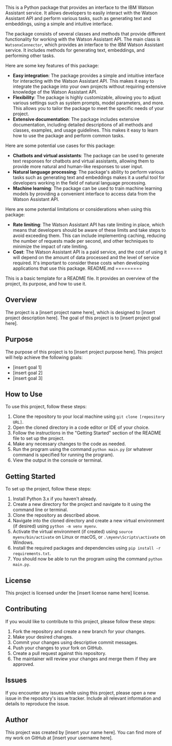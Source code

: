 
This is a Python package that provides an interface to the IBM Watson Assistant service. It allows developers to easily interact with the Watson Assistant API and perform various tasks, such as generating text and embeddings, using a simple and intuitive interface.

The package consists of several classes and methods that provide different functionality for working with the Watson Assistant API. The main class is `WatsonxConnector`, which provides an interface to the IBM Watson Assistant service. It includes methods for generating text, embeddings, and performing other tasks.

Here are some key features of this package:

* **Easy integration**: The package provides a simple and intuitive interface for interacting with the Watson Assistant API. This makes it easy to integrate the package into your own projects without requiring extensive knowledge of the Watson Assistant API.
* **Flexibility**: The package is highly customizable, allowing you to adjust various settings such as system prompts, model parameters, and more. This allows you to tailor the package to meet the specific needs of your project.
* **Extensive documentation**: The package includes extensive documentation, including detailed descriptions of all methods and classes, examples, and usage guidelines. This makes it easy to learn how to use the package and perform common tasks.

Here are some potential use cases for this package:

* **Chatbots and virtual assistants**: The package can be used to generate text responses for chatbots and virtual assistants, allowing them to provide more natural and human-like responses to user input.
* **Natural language processing**: The package's ability to perform various tasks such as generating text and embeddings makes it a useful tool for developers working in the field of natural language processing.
* **Machine learning**: The package can be used to train machine learning models by providing a convenient interface to access data from the Watson Assistant API.

Here are some potential limitations or considerations when using this package:

* **Rate limiting**: The Watson Assistant API has rate limiting in place, which means that developers should be aware of these limits and take steps to avoid exceeding them. This can include implementing caching, reducing the number of requests made per second, and other techniques to minimize the impact of rate limiting.
* **Cost**: The Watson Assistant API is a paid service, and the cost of using it will depend on the amount of data processed and the level of service required. It's important to consider these costs when developing applications that use this package.
README.md
=========

This is a basic template for a README file. It provides an overview of the project, its purpose, and how to use it.

Overview
--------

The project is a [insert project name here], which is designed to [insert project description here]. The goal of this project is to [insert project goal here].

Purpose
-------

The purpose of this project is to [insert project purpose here]. This project will help achieve the following goals:

* [insert goal 1]
* [insert goal 2]
* [insert goal 3]

How to Use
-----------

To use this project, follow these steps:

1. Clone the repository to your local machine using `git clone [repository URL]`.
2. Open the cloned directory in a code editor or IDE of your choice.
3. Follow the instructions in the "Getting Started" section of the README file to set up the project.
4. Make any necessary changes to the code as needed.
5. Run the program using the command `python main.py` (or whatever command is specified for running the program).
6. View the output in the console or terminal.

Getting Started
---------------

To set up the project, follow these steps:

1. Install Python 3.x if you haven't already.
2. Create a new directory for the project and navigate to it using the command line or terminal.
3. Clone the repository as described above.
4. Navigate into the cloned directory and create a new virtual environment (if desired) using `python -m venv myenv`.
5. Activate the virtual environment (if created) using `source myenv/bin/activate` on Linux or macOS, or `.\myenv\Scripts\activate` on Windows.
6. Install the required packages and dependencies using `pip install -r requirements.txt`.
7. You should now be able to run the program using the command `python main.py`.

License
-------

This project is licensed under the [insert license name here] license.

Contributing
------------

If you would like to contribute to this project, please follow these steps:

1. Fork the repository and create a new branch for your changes.
2. Make your desired changes.
3. Commit your changes using descriptive commit messages.
4. Push your changes to your fork on GitHub.
5. Create a pull request against this repository.
6. The maintainer will review your changes and merge them if they are approved.

Issues
------

If you encounter any issues while using this project, please open a new issue in the repository's issue tracker. Include all relevant information and details to reproduce the issue.

Author
-------

This project was created by [insert your name here]. You can find more of my work on GitHub at [insert your username here].